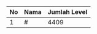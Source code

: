 | No | Nama            | Jumlah Level |
|----|-----------------|--------------|
| 1  | #    |    4409        |
